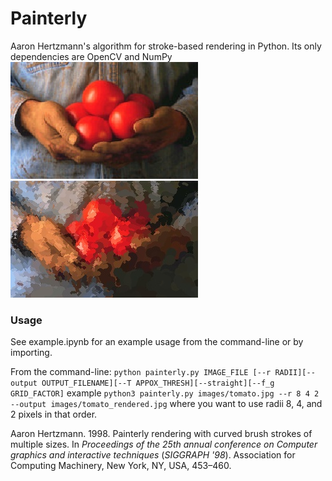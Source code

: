 # Painterly
Aaron Hertzmann's algorithm for stroke-based rendering in Python. Its only dependencies are OpenCV and NumPy
![Original photo of tomatoes](images/tomato.jpg)
![Painting of the tomato photo](images/tomato_rendered.jpg)

### Usage
See example.ipynb for an example usage from the command-line or by importing.

From the command-line:
`python painterly.py IMAGE_FILE [--r RADII][--output OUTPUT_FILENAME][--T APPOX_THRESH][--straight][--f_g GRID_FACTOR]`
example
`python3 painterly.py images/tomato.jpg --r 8 4 2 --output images/tomato_rendered.jpg`
where you want to use radii 8, 4, and 2 pixels in that order.

Aaron Hertzmann. 1998. Painterly rendering with curved brush strokes of multiple sizes. In _Proceedings of the 25th annual conference on Computer graphics and interactive techniques_ (_SIGGRAPH '98_). Association for Computing Machinery, New York, NY, USA, 453–460. 